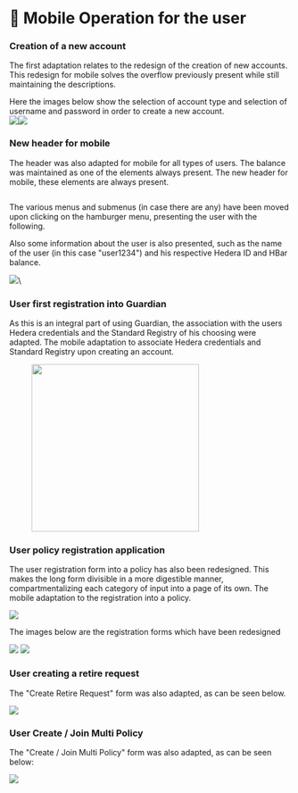 # 📱 Mobile Operation for the user

### **Creation of a new account**

The first adaptation relates to the redesign of the creation of new accounts. This redesign for mobile solves the overflow previously present while still maintaining the descriptions.

Here the images below show the selection of account type and selection of username and password in order to create a new account.\
![](<../../../.gitbook/assets/1 (1) (2).png>)![](<../../../.gitbook/assets/2 (6).png>)

### New header for mobile

The header was also adapted for mobile for all types of users. The balance was maintained as one of the elements always present. The new header for mobile, these elements are always present.

<figure><img src="../../../.gitbook/assets/3 (3).png" alt=""><figcaption></figcaption></figure>

The various menus and submenus (in case there are any) have been moved upon clicking on the hamburger menu, presenting the user with the following.

Also some information about the user is also presented, such as the name of the user (in this case "user1234") and his respective Hedera ID and HBar balance.

<img src="../../../.gitbook/assets/5 (3).png" alt="" data-size="original">![](<../../../.gitbook/assets/4 (1) (1) (2).png>)\\

### **User first registration into Guardian**

As this is an integral part of using Guardian, the association with the users Hedera credentials and the Standard Registry of his choosing were adapted. The mobile adaptation to associate Hedera credentials and Standard Registry upon creating an account.

<figure><img src="../../../.gitbook/assets/6 (1) (4).png" alt="" width="300"><figcaption></figcaption></figure>

### User policy registration application

The user registration form into a policy has also been redesigned. This makes the long form divisible in a more digestible manner, compartmentalizing each category of input into a page of its own. The mobile adaptation to the registration into a policy.

![](<../../../.gitbook/assets/7 (2).png>)

The images below are the registration forms which have been redesigned

![](<../../../.gitbook/assets/8 (2) (1).png>) ![](<../../../.gitbook/assets/9 (1) (3) (1).png>)

### User creating a retire request

The "Create Retire Request" form was also adapted, as can be seen below.

![](<../../../.gitbook/assets/10 (1) (1) (1) (1) (1).png>)

### User Create / Join Multi Policy

The "Create / Join Multi Policy" form was also adapted, as can be seen below:

![](<../../../.gitbook/assets/11 (5).png>)

